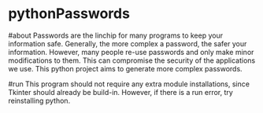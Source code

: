 # pythonPasswords

#about 
Passwords are the linchip for many programs to keep your information safe. Generally, the more complex a password, the safer your information. However, many people re-use passwords and only make minor modifications to them. This can compromise the security of the applications we use. This python project aims to generate more complex passwords.

#run
This program should not require any extra module installations, since Tkinter should already be build-in. However, if there is a run error, try reinstalling python.
